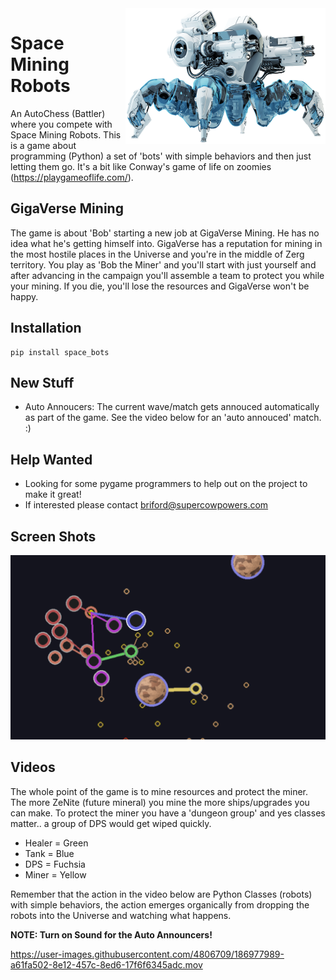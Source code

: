 <img align="right" style="padding:0px" src="docs/images/big_spider.png" width="320">

# Space Mining Robots
An AutoChess (Battler) where you compete with Space Mining Robots. This is a game about programming (Python) a set of 'bots' with simple behaviors and then just letting them go. It's a bit like Conway's game of life on zoomies (https://playgameoflife.com/).

## GigaVerse Mining
The game is about 'Bob' starting a new job at GigaVerse Mining. He has no idea what he's getting himself into. GigaVerse has a reputation for mining in the most hostile places in the Universe and you're in the middle of Zerg territory. You play as 'Bob the Miner' and you'll start with just yourself and after advancing in the campaign you'll assemble a team to protect you while your mining. If you die, you'll lose the resources and GigaVerse won't be happy.
    
## Installation
```
pip install space_bots
```

## New Stuff
- Auto Annoucers: The current wave/match gets annouced automatically as part of the game. See the video below for an 'auto annouced' match. :)

## Help Wanted
- Looking for some pygame programmers to help out on the project to make it great!
- If interested please contact briford@supercowpowers.com

## Screen Shots
<img style="padding:0px" src="docs/images/screen_shot_1.png">

## Videos
The whole point of the game is to mine resources and protect the miner. The more ZeNite (future mineral) you mine the more ships/upgrades you can make. To protect the miner you have a 'dungeon group' and yes classes matter.. a group of DPS would get wiped quickly.
- Healer = Green
- Tank = Blue
- DPS = Fuchsia
- Miner = Yellow

Remember that the action in the video below are Python Classes (robots) with simple behaviors, the action emerges organically from dropping the robots into the Universe and watching what happens.

**NOTE: Turn on Sound for the Auto Announcers!**

https://user-images.githubusercontent.com/4806709/186977989-a61fa502-8e12-457c-8ed6-17f6f6345adc.mov
